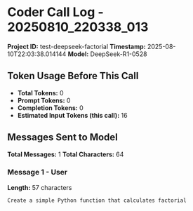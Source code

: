 # Coder Call Log - 20250810_220338_013

**Project ID:** test-deepseek-factorial
**Timestamp:** 2025-08-10T22:03:38.014144
**Model:** DeepSeek-R1-0528

## Token Usage Before This Call

- **Total Tokens:** 0
- **Prompt Tokens:** 0
- **Completion Tokens:** 0
- **Estimated Input Tokens (this call):** 16

## Messages Sent to Model

**Total Messages:** 1
**Total Characters:** 64

### Message 1 - User

**Length:** 57 characters

```
Create a simple Python function that calculates factorial
```

